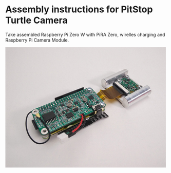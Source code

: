 # Assembly instructions for PitStop Turtle Camera

Take assembled Raspberry Pi Zero W with PiRA Zero, wirelles charging and Raspberry Pi Camera Module.

<img src="/instructions/pics/IMG_20171127_110157.jpg"  width="500px" height="375px">
